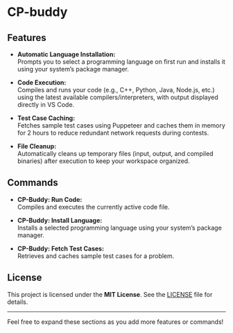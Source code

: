 # CP-buddy

## Features

- **Automatic Language Installation:**  
  Prompts you to select a programming language on first run and installs it using your system’s package manager.

- **Code Execution:**  
  Compiles and runs your code (e.g., C++, Python, Java, Node.js, etc.) using the latest available compilers/interpreters, with output displayed directly in VS Code.

- **Test Case Caching:**  
  Fetches sample test cases using Puppeteer and caches them in memory for 2 hours to reduce redundant network requests during contests.

- **File Cleanup:**  
  Automatically cleans up temporary files (input, output, and compiled binaries) after execution to keep your workspace organized.

## Commands

- **CP-Buddy: Run Code:**  
  Compiles and executes the currently active code file.

- **CP-Buddy: Install Language:**  
  Installs a selected programming language using your system’s package manager.

- **CP-Buddy: Fetch Test Cases:**  
  Retrieves and caches sample test cases for a problem.

## License

This project is licensed under the **MIT License**. See the [LICENSE](https://github.com/RishiSharmapro/cp-buddy/blob/main/LICENCE.md) file for details.

---

Feel free to expand these sections as you add more features or commands!